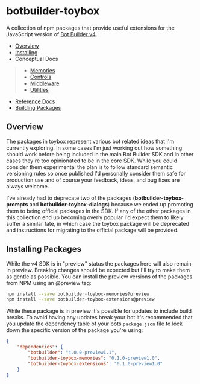 # botbuilder-toybox
A collection of npm packages that provide useful extensions for the JavaScript version of [Bot Builder v4](https://github.com/Microsoft/botbuilder-js).

- [Overview](#overview)
- [Installing](#installing-packages)
- Conceptual Docs
> - [Memories](./memories.md)
> - [Controls](./controls.md)
> - [Middleware](./middleware.md)
> - [Utilities](./utilities.md)
- [Reference Docs](./reference/README.md)
- [Building Packages](./building.md)

## Overview
The packages in toybox represent various bot related ideas that I'm currently exploring. In some cases I'm just working out how something should work before being included in the main Bot Builder SDK and in other cases they're too opinionated to be in the core SDK. While you could consider them experimental the plan is to follow standard semantic versioning rules so once published I'd personally consider them safe for production use and of course your feedback, ideas, and bug fixes are always welcome.

I've already had to deprecate two of the packages (**botbuilder-toybox-prompts** and **botbuilder-toybox-dialogs**) because we ended up promoting them to being official packages in the SDK. If any of the other packages in this collection end up becoming overly popular I'd expect them to likely suffer a similar fate, in which case the toybox package will be deprecated and instructions for migrating to the official package will be provided.  

## Installing Packages
While the v4 SDK is in "preview" status the packages here will also remain in preview. Breaking changes should be expected but I'll try to make them as gentle as possible.  You can install the preview versions of the packages from NPM using an @preview tag:

```bash
npm install --save botbuilder-toybox-memories@preview
npm install --save botbuilder-toybox-extensions@preview
```
While these package is in preview it's possible for updates to include build breaks. To avoid having any updates break your bot it's recommended that you update the dependency table of your bots `package.json` file to lock down the specific version of the package you're using:

```JSON
{
    "dependencies": {
        "botbuilder": "4.0.0-preview1.1",
        "botbuilder-toybox-memories": "0.1.0-preview1.0",
        "botbuilder-toybox-extensions": "0.1.0-preview1.0"
    }
}
```
